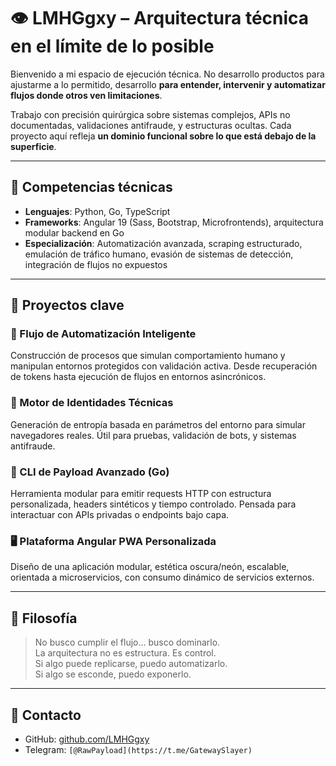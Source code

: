 # 👁️ LMHGgxy – Arquitectura técnica en el límite de lo posible

Bienvenido a mi espacio de ejecución técnica. No desarrollo productos para ajustarme a lo permitido, desarrollo **para entender, intervenir y automatizar flujos donde otros ven limitaciones**.

Trabajo con precisión quirúrgica sobre sistemas complejos, APIs no documentadas, validaciones antifraude, y estructuras ocultas. Cada proyecto aquí refleja **un dominio funcional sobre lo que está debajo de la superficie**.

---

## 🧠 Competencias técnicas

- **Lenguajes**: Python, Go, TypeScript
- **Frameworks**: Angular 19 (Sass, Bootstrap, Microfrontends), arquitectura modular backend en Go
- **Especialización**: Automatización avanzada, scraping estructurado, emulación de tráfico humano, evasión de sistemas de detección, integración de flujos no expuestos

---

## 🧩 Proyectos clave

### 🔧 Flujo de Automatización Inteligente
Construcción de procesos que simulan comportamiento humano y manipulan entornos protegidos con validación activa. Desde recuperación de tokens hasta ejecución de flujos en entornos asincrónicos.

### 🧬 Motor de Identidades Técnicas
Generación de entropía basada en parámetros del entorno para simular navegadores reales. Útil para pruebas, validación de bots, y sistemas antifraude.

### 🧱 CLI de Payload Avanzado (Go)
Herramienta modular para emitir requests HTTP con estructura personalizada, headers sintéticos y tiempo controlado. Pensada para interactuar con APIs privadas o endpoints bajo capa.

### 🖥️ Plataforma Angular PWA Personalizada
Diseño de una aplicación modular, estética oscura/neón, escalable, orientada a microservicios, con consumo dinámico de servicios externos.

---

## 📂 Filosofía

> No busco cumplir el flujo... busco dominarlo.  
> La arquitectura no es estructura. Es control.  
> Si algo puede replicarse, puedo automatizarlo.  
> Si algo se esconde, puedo exponerlo.

---

## 📡 Contacto

- GitHub: [github.com/LMHGgxy](https://github.com/LMHGgxy)
- Telegram: `[@RawPayload](https://t.me/GatewaySlayer)`
